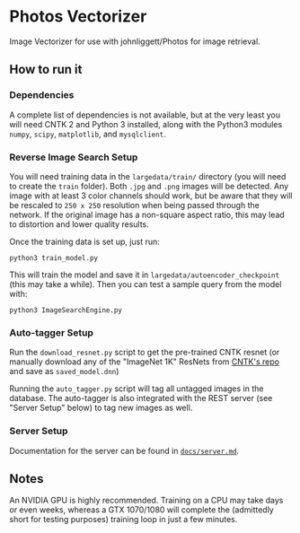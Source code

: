 # Photos Vectorizer
Image Vectorizer for use with johnliggett/Photos for image retrieval.

## How to run it

### Dependencies

A complete list of dependencies is not available, but at the very least you will need CNTK 2 and Python 3 installed, along with the Python3 modules `numpy`, `scipy`, `matplotlib`, and `mysqlclient`.

### Reverse Image Search Setup

You will need training data in the `largedata/train/` directory (you will need to create the `train` folder). Both `.jpg` and `.png` images will be detected. Any image with at least 3 color channels should work, but be aware that they will be rescaled to `250 x 250` resolution when being passed through the network. If the original image has a non-square aspect ratio, this may lead to distortion and lower quality results.

Once the training data is set up, just run:
```
python3 train_model.py
```

This will train the model and save it in `largedata/autoencoder_checkpoint` (this may take a while). Then you can test a sample query from the model with:
```
python3 ImageSearchEngine.py
```

### Auto-tagger Setup

Run the `download_resnet.py` script to get the pre-trained CNTK resnet (or manually download any of the "ImageNet 1K" ResNets from [CNTK's repo](https://github.com/Microsoft/CNTK/blob/db2e817cdcdf35c14344b96b8c6a2cf3cbe5866b/PretrainedModels/Image.md#resnet) and save as `saved_model.dnn`)

Running the `auto_tagger.py` script will tag all untagged images in the database. The auto-tagger is also integrated with the REST server (see "Server Setup" below) to tag new images as well.


### Server Setup

Documentation for the server can be found in [`docs/server.md`](docs/server.md).


## Notes

An NVIDIA GPU is highly recommended. Training on a CPU may take days or even weeks, whereas a GTX 1070/1080 will complete the (admittedly short for testing purposes) training loop in just a few minutes.
